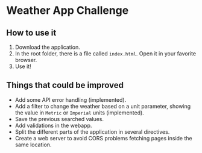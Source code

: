 Weather App Challenge
=====================

How to use it
--------------
1. Download the application.
2. In the root folder, there is a file called `index.html`. Open it in your favorite browser.
3. Use it!

Things that could be improved
-----------------------------

* Add some API error handling (implemented).
* Add a filter to change the weather based on a unit parameter, showing the value in `Metric` or `Imperial` units (implemented).
* Save the previous searched values.
* Add validations in the webapp.
* Split the different parts of the application in several directives.
* Create a web server to avoid CORS problems fetching pages inside the same location.
